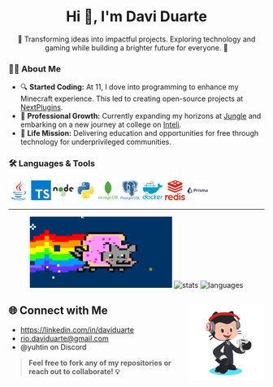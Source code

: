 <h1 align="center">Hi 👋, I'm Davi Duarte</h1>

<p align="center">
  🌟 Transforming ideas into impactful projects. Exploring technology and gaming while building a brighter future for everyone. 🌟
</p>

### 👨‍💻 About Me
- 🔍 **Started Coding:** At 11, I dove into programming to enhance my Minecraft experience. This led to creating open-source projects at [NextPlugins](https://github.com/nextplugins).  
- 🚀 **Professional Growth:** Currently expanding my horizons at [Jungle](https://itsjungle.xyz) and embarking on a new journey at college on [Inteli](https://inteli.edu.br).  
- 🎯 **Life Mission:** Delivering education and opportunities for free through technology for underprivileged communities.  

### 🛠️ Languages & Tools
<p align="left">
    <img src="https://raw.githubusercontent.com/devicons/devicon/master/icons/java/java-original.svg" alt="java" width="40" height="40" />
    <img src="https://raw.githubusercontent.com/devicons/devicon/refs/heads/master/icons/typescript/typescript-original.svg" alt="typescript" width="40" height="40" />
    <img src="https://raw.githubusercontent.com/devicons/devicon/master/icons/nodejs/nodejs-original-wordmark.svg" alt="nodejs" width="40" height="40" />
    <img src="https://raw.githubusercontent.com/devicons/devicon/master/icons/python/python-original.svg" alt="python" width="40" height="40" />
    <img src="https://raw.githubusercontent.com/devicons/devicon/master/icons/mongodb/mongodb-plain-wordmark.svg" alt="mongodb" width="40" height="40" />
    <img src="https://raw.githubusercontent.com/devicons/devicon/master/icons/postgresql/postgresql-plain-wordmark.svg" alt="postgresql" width="40" height="40" />
    <img src="https://raw.githubusercontent.com/devicons/devicon/master/icons/docker/docker-plain-wordmark.svg" alt="docker" width="40" height="40" />
    <img src="https://raw.githubusercontent.com/devicons/devicon/master/icons/redis/redis-plain-wordmark.svg" alt="redis" width="40" height="40" />
    <img src="https://raw.githubusercontent.com/devicons/devicon/master/icons/prisma/prisma-original-wordmark.svg" alt="prisma" width="40" height="40" />
</p>

---

<div align="center">
  <img src="https://github.com/Yuhtin/Yuhtin/blob/main/nyancat%20gif.gif?raw=true" width="280">
  <img src="https://github-readme-stats.vercel.app/api?username=yuhtin&hide_title=true&hide_rank=true&show_icons=true&include_all_commits=true&count_private=true&disable_animations=false&theme=codeSTACKr&locale=en&hide_border=false&order=1" height="150" alt="stats"  />
  <img src="https://github-readme-stats.vercel.app/api/top-langs?username=yuhtin&locale=en&hide_title=true&layout=compact&card_width=320&langs_count=4&theme=codeSTACKr&hide_border=false&order=2" height="150" alt="languages"  />
</div>

## 🌐 Connect with Me <img src="https://github.com/Yuhtin/Yuhtin/blob/main/Octocat%20Build.png?raw=true" align="right" width="150" height="150" >
  - https://linkedin.com/in/daviduarte
  - rio.daviduarte@gmail.com
  - @yuhtin on Discord


> **Feel free to fork any of my repositories or reach out to collaborate! 💡**
